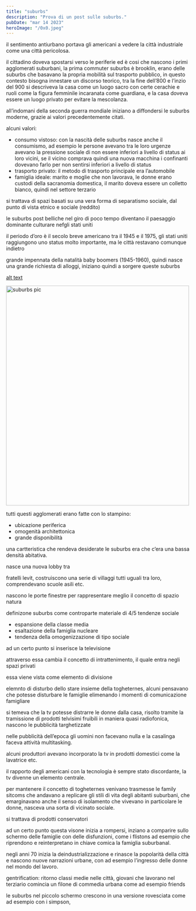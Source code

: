 ```yaml
---
title: "suburbs"
description: "Prova di un post sulle suburbs."
pubDate: "mar 14 2023"
heroImage: "/0x0.jpeg"
---
```


il sentimento antiurbano portava gli americani a vedere la città industriale come una città pericolosa.

il cittadino doveva spostarsi verso le periferie ed è cosi che nascono i primi agglomerati suburbani, la prima commuter suburbs è brooklin, erano delle suburbs che basavano la propria mobilità sul trasporto pubblico, in questo contesto bisogna innestare un discorso teorico, tra la fine dell’800 e l’inzio del 900 si descriveva la casa come un luogo sacro con certe cerachie e ruoli come la figura femminile incaranata come guardiana, e la casa doveva essere un luogo privato per evitare la mescolanza.

all’indomani della seconda guerra mondiale iniziano a diffondersi le suburbs moderne, grazie ai valori precedentemente citati.

alcuni valori:

- consumo vistoso: con la nascità delle suburbs nasce anche il consumismo, ad esempio le persone avevano tra le loro urgenze avevano la pressione sociale di non essere inferiori a livello di status ai loro vicini, se il vicino comprava quindi una nuova macchina i confinanti dovevano farlo per non sentirsi inferiori a livello di status
- trasporto privato: il metodo di trasporto principale era l’automobile
- famiglia ideale: marito e moglie che non lavorava, le donne erano custodi della sacranomia domestica, il marito doveva essere un colletto bianco, quindi nel settore terzario

si trattava di spazi basati su una vera forma di separatismo sociale, dal punto di vista etnico e sociale (reddito)

le suburbs post belliche nel giro di poco tempo diventano il paesaggio dominante culturare nefgli stati uniti

il periodo d’oro è il secolo breve americano tra il 1945 e il 1975, gli stati uniti raggiungono uno status molto importante, ma le città restavano comunque indietro 

grande impennata della natalità baby boomers (1945-1960), quindi nasce una grande richiesta di alloggi, iniziano quindi a sorgere queste suburbs

[alt text](https://imageio.forbes.com/specials-images/imageserve/1184449479/0x0.jpg?format=jpg&width=1200)

<img src="https://imageio.forbes.com/specials-images/imageserve/1184449479/0x0.jpg?format=jpg&width=1200" alt="suburbs pic" style="width:500px;height:600px;">


tutti questi agglomerati erano fatte con lo stampino:

- ubicazione periferica
- omogenità architettonica
- grande disponibilità

 una cartteristica che rendeva desiderate le suburbs era che c’era una bassa densità abitativa.

nasce una nuova lobby tra

fratelli levit, costruiscono una serie di villaggi tutti uguali tra loro, comprendevano scuole asili etc.

nascono le porte finestre per rappresentare meglio il concetto di spazio natura

definizone suburbs come controparte materiale di 4/5 tendenze sociale

- espansione della classe media
- esaltazione della famiglia nucleare
- tendenza della omogenizzazione di tipo sociale

ad un certo punto si inserisce la televisione

attraverso essa cambia il concetto di intrattenimento, il quale entra negli spazi privati

essa viene vista come elemento di divisione

elemnto di disturbo dello stare insieme della togheternes, alcuni pensavano che potesse disturbare le famiglie elimenando i momenti di comunicazione famigliare

si temeva che la tv potesse distrarre le donne dalla casa, risolto tramite la tramissione di prodotti telvisimi fruibili in maniera quasi radiofonica, nascono le pubblicità targhetizzate 

nelle pubblicità dell’epoca gli uomini non facevano nulla e la casalinga faceva attività multitasking.

alcuni produttori avevano incorporato la tv in prodotti domestici come la lavatrice etc.

il rapporto degli americani con la tecnologia è sempre stato discordante, la tv divenne un elemento centrale.

per mantenere il concetto di togheternes venivano trasmesse le family sitcoms che andavano a replicare gli stili di vita degli abitanti suburbani, che emarginavano anche il senso di isolamento che vivevano in particolare le donne, nasceva una sorta di vicinato sociale.

si trattava di prodotti conservatori 

ad un certo punto questa visone inizia a rompersi, inziano a comparire sullo schermo delle famiglie con delle disfunzioni, come i flistons ad esempio che riprendono e reinterpretano in chiave comica la famiglia suburbanal.

negli anni 70 inizia la deindustrializzazione e rinasce la popolarità della città e nascono nuove narrazioni urbane, con ad esempio l’ingresso delle donne nel mondo del lavoro.

gentrification: ritorno classi medie nelle città, giovani che lavorano nel terziario comincia un filone di commedia urbana come ad esempio friends 

le suburbs nel piccolo schermo crescono in una versione rovesciata come ad esempio con i simpson,